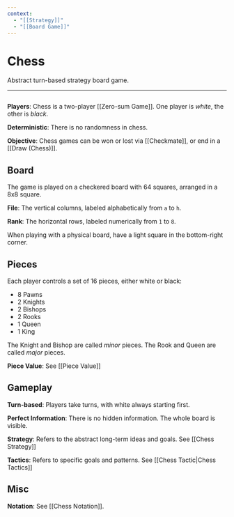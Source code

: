 ```yaml
---
context:
  - "[[Strategy]]"
  - "[[Board Game]]"
---
```


# Chess

Abstract turn-based strategy board game.

---

```chesser

```

**Players**: Chess is a two-player [[Zero-sum Game]]. One player is _white_, the other is _black_.

**Deterministic**: There is no randomness in chess.

**Objective**: Chess games can be won or lost via [[Checkmate]], or end in a [[Draw (Chess)]].

## Board

The game is played on a checkered board with 64 squares, arranged in a 8x8 square.

**File**: The vertical columns, labeled alphabetically from `a` to `h`.

**Rank**: The horizontal rows, labeled numerically from `1` to `8`.

When playing with a physical board, have a light square in the bottom-right corner.

## Pieces

Each player controls a set of 16 pieces, either white or black:

- 8 Pawns
- 2 Knights
- 2 Bishops
- 2 Rooks
- 1 Queen
- 1 King

The Knight and Bishop are called _minor_ pieces.
The Rook and Queen are called _major_ pieces.

**Piece Value**: See [[Piece Value]]

## Gameplay

**Turn-based**: Players take turns, with white always starting first.

**Perfect Information**: There is no hidden information. The whole board is visible.

**Strategy**: Refers to the abstract long-term ideas and goals. See [[Chess Strategy]]

**Tactics**: Refers to specific goals and patterns. See [[Chess Tactic|Chess Tactics]]

## Misc

**Notation**: See [[Chess Notation]].
